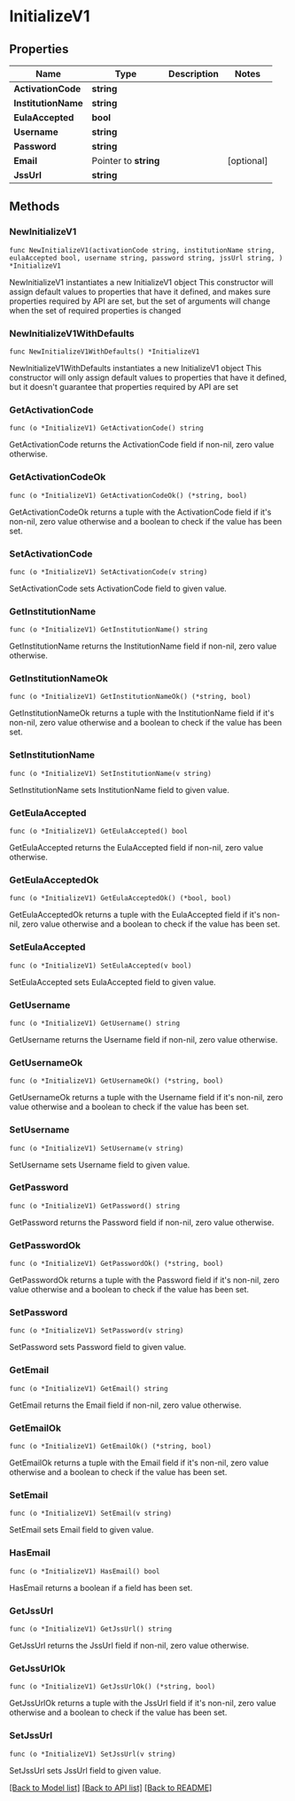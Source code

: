 # InitializeV1

## Properties

Name | Type | Description | Notes
------------ | ------------- | ------------- | -------------
**ActivationCode** | **string** |  | 
**InstitutionName** | **string** |  | 
**EulaAccepted** | **bool** |  | 
**Username** | **string** |  | 
**Password** | **string** |  | 
**Email** | Pointer to **string** |  | [optional] 
**JssUrl** | **string** |  | 

## Methods

### NewInitializeV1

`func NewInitializeV1(activationCode string, institutionName string, eulaAccepted bool, username string, password string, jssUrl string, ) *InitializeV1`

NewInitializeV1 instantiates a new InitializeV1 object
This constructor will assign default values to properties that have it defined,
and makes sure properties required by API are set, but the set of arguments
will change when the set of required properties is changed

### NewInitializeV1WithDefaults

`func NewInitializeV1WithDefaults() *InitializeV1`

NewInitializeV1WithDefaults instantiates a new InitializeV1 object
This constructor will only assign default values to properties that have it defined,
but it doesn't guarantee that properties required by API are set

### GetActivationCode

`func (o *InitializeV1) GetActivationCode() string`

GetActivationCode returns the ActivationCode field if non-nil, zero value otherwise.

### GetActivationCodeOk

`func (o *InitializeV1) GetActivationCodeOk() (*string, bool)`

GetActivationCodeOk returns a tuple with the ActivationCode field if it's non-nil, zero value otherwise
and a boolean to check if the value has been set.

### SetActivationCode

`func (o *InitializeV1) SetActivationCode(v string)`

SetActivationCode sets ActivationCode field to given value.


### GetInstitutionName

`func (o *InitializeV1) GetInstitutionName() string`

GetInstitutionName returns the InstitutionName field if non-nil, zero value otherwise.

### GetInstitutionNameOk

`func (o *InitializeV1) GetInstitutionNameOk() (*string, bool)`

GetInstitutionNameOk returns a tuple with the InstitutionName field if it's non-nil, zero value otherwise
and a boolean to check if the value has been set.

### SetInstitutionName

`func (o *InitializeV1) SetInstitutionName(v string)`

SetInstitutionName sets InstitutionName field to given value.


### GetEulaAccepted

`func (o *InitializeV1) GetEulaAccepted() bool`

GetEulaAccepted returns the EulaAccepted field if non-nil, zero value otherwise.

### GetEulaAcceptedOk

`func (o *InitializeV1) GetEulaAcceptedOk() (*bool, bool)`

GetEulaAcceptedOk returns a tuple with the EulaAccepted field if it's non-nil, zero value otherwise
and a boolean to check if the value has been set.

### SetEulaAccepted

`func (o *InitializeV1) SetEulaAccepted(v bool)`

SetEulaAccepted sets EulaAccepted field to given value.


### GetUsername

`func (o *InitializeV1) GetUsername() string`

GetUsername returns the Username field if non-nil, zero value otherwise.

### GetUsernameOk

`func (o *InitializeV1) GetUsernameOk() (*string, bool)`

GetUsernameOk returns a tuple with the Username field if it's non-nil, zero value otherwise
and a boolean to check if the value has been set.

### SetUsername

`func (o *InitializeV1) SetUsername(v string)`

SetUsername sets Username field to given value.


### GetPassword

`func (o *InitializeV1) GetPassword() string`

GetPassword returns the Password field if non-nil, zero value otherwise.

### GetPasswordOk

`func (o *InitializeV1) GetPasswordOk() (*string, bool)`

GetPasswordOk returns a tuple with the Password field if it's non-nil, zero value otherwise
and a boolean to check if the value has been set.

### SetPassword

`func (o *InitializeV1) SetPassword(v string)`

SetPassword sets Password field to given value.


### GetEmail

`func (o *InitializeV1) GetEmail() string`

GetEmail returns the Email field if non-nil, zero value otherwise.

### GetEmailOk

`func (o *InitializeV1) GetEmailOk() (*string, bool)`

GetEmailOk returns a tuple with the Email field if it's non-nil, zero value otherwise
and a boolean to check if the value has been set.

### SetEmail

`func (o *InitializeV1) SetEmail(v string)`

SetEmail sets Email field to given value.

### HasEmail

`func (o *InitializeV1) HasEmail() bool`

HasEmail returns a boolean if a field has been set.

### GetJssUrl

`func (o *InitializeV1) GetJssUrl() string`

GetJssUrl returns the JssUrl field if non-nil, zero value otherwise.

### GetJssUrlOk

`func (o *InitializeV1) GetJssUrlOk() (*string, bool)`

GetJssUrlOk returns a tuple with the JssUrl field if it's non-nil, zero value otherwise
and a boolean to check if the value has been set.

### SetJssUrl

`func (o *InitializeV1) SetJssUrl(v string)`

SetJssUrl sets JssUrl field to given value.



[[Back to Model list]](../README.md#documentation-for-models) [[Back to API list]](../README.md#documentation-for-api-endpoints) [[Back to README]](../README.md)


